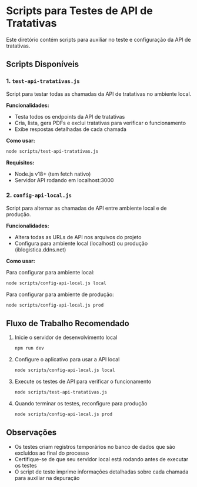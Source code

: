 # Scripts para Testes de API de Tratativas

Este diretório contém scripts para auxiliar no teste e configuração da API de tratativas.

## Scripts Disponíveis

### 1. `test-api-tratativas.js`

Script para testar todas as chamadas da API de tratativas no ambiente local.

**Funcionalidades:**
- Testa todos os endpoints da API de tratativas
- Cria, lista, gera PDFs e exclui tratativas para verificar o funcionamento
- Exibe respostas detalhadas de cada chamada

**Como usar:**
```bash
node scripts/test-api-tratativas.js
```

**Requisitos:**
- Node.js v18+ (tem fetch nativo)
- Servidor API rodando em localhost:3000

### 2. `config-api-local.js`

Script para alternar as chamadas de API entre ambiente local e de produção.

**Funcionalidades:**
- Altera todas as URLs de API nos arquivos do projeto
- Configura para ambiente local (localhost) ou produção (iblogistica.ddns.net)

**Como usar:**

Para configurar para ambiente local:
```bash
node scripts/config-api-local.js local
```

Para configurar para ambiente de produção:
```bash
node scripts/config-api-local.js prod
```

## Fluxo de Trabalho Recomendado

1. Inicie o servidor de desenvolvimento local
   ```bash
   npm run dev
   ```

2. Configure o aplicativo para usar a API local
   ```bash
   node scripts/config-api-local.js local
   ```

3. Execute os testes de API para verificar o funcionamento
   ```bash
   node scripts/test-api-tratativas.js
   ```

4. Quando terminar os testes, reconfigure para produção
   ```bash
   node scripts/config-api-local.js prod
   ```

## Observações

- Os testes criam registros temporários no banco de dados que são excluídos ao final do processo
- Certifique-se de que seu servidor local está rodando antes de executar os testes
- O script de teste imprime informações detalhadas sobre cada chamada para auxiliar na depuração
